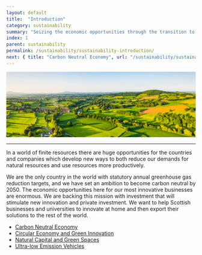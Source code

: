 ```yaml
---
layout: default
title:  "Introduction"
category: sustainability
summary: "Seizing the economic opportunities through the transition to a carbon neutral economy."
index: 1
parent: sustainability
permalink: /sustainability/sustainability-introduction/
next: { title: "Carbon Neutral Economy", url: "/sustainability/sustainability-introduction/" }
---
```


![Sustainability Photo](/assets/images/pageimages/Sustainability.jpg)
<br>
<hr>

In a world of finite resources there are huge opportunities for the countries and companies which develop new ways to both reduce our demands for natural resources and use resources more productively.

We are the only country in the world with statutory annual greenhouse gas reduction targets, and we have set an ambition to become carbon neutral by 2050.  The economic opportunities here for our most innovative businesses are enormous. We are backing this mission with investment that will stimulate new innovation and private investment. We want to help Scottish businesses and universities to innovate at home and then export their solutions to the rest of the world.  

* [Carbon Neutral Economy](/sustainability/carbon-neutral/)
* [Circular Economy and Green Innovation](/sustainability/circular-economy)
* [Natural Capital and Green Spaces](/sustainability/natural-capital/)
* [Ultra-low Emission Vehicles](/sustainability/ultra-low/)
